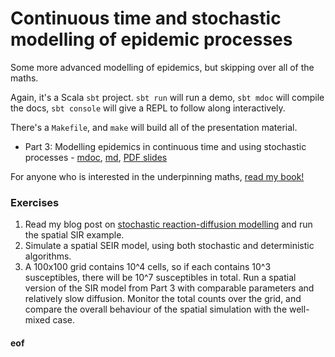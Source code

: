 # Continuous time and stochastic modelling of epidemic processes

Some more advanced modelling of epidemics, but skipping over all of the maths.

Again, it's a Scala `sbt` project. `sbt run` will run a demo, `sbt mdoc` will compile the docs, `sbt console` will give a REPL to follow along interactively.

There's a `Makefile`, and `make` will build all of the presentation material.

* Part 3: Modelling epidemics in continuous time and using stochastic processes - [mdoc](docs/Stochastic.md), [md](target/mdoc/Stochastic.md), [PDF slides](target/mdoc/Stochastic.pdf)

For anyone who is interested in the underpinning maths, [read my book!](https://github.com/darrenjw/smfsb/blob/master/README.md)

### Exercises

1. Read my blog post on [stochastic reaction-diffusion modelling](https://darrenjw.wordpress.com/2019/01/22/stochastic-reaction-diffusion-modelling/) and run the spatial SIR example.
2. Simulate a spatial SEIR model, using both stochastic and deterministic algorithms.
3. A 100x100 grid contains 10^4 cells, so if each contains 10^3 susceptibles, there will be 10^7 susceptibles in total. Run a spatial version of the SIR model from Part 3 with comparable parameters and relatively slow diffusion. Monitor the total counts over the grid, and compare the overall behaviour of the spatial simulation with the well-mixed case.


#### eof
